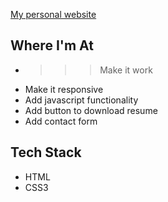 [My personal website](https://armoney.github.io)

## Where I'm At
* >>> Make it work
* Make it responsive
* Add javascript functionality
* Add button to download resume
* Add contact form

## Tech Stack
* HTML
* CSS3
